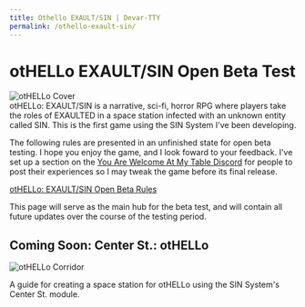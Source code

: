 ```yaml
--- 
title: Othello EXAULT/SIN | Devar-TTY
permalink: /othello-exault-sin/ 
---
```

<div id="single-page">

# otHELLo EXAULT/SIN Open Beta Test

<img src="/assets/images/OTHELLO-EXAULT-SIN-Beta/cover-square.jpg" alt="otHELLo Cover" />
<br/>
otHELLo: EXAULT/SIN is a narrative, sci-fi, horror RPG where players take the roles of EXAULTED in a space station infected with an unknown entity called SIN. This is the first game using the SIN System I've been developing.

The following rules are presented in an unfinished state for open beta testing. I hope you enjoy the game, and I look foward to your feedback. I've set up a section on the [You Are Welcome At My Table Discord](https://discord.gg/PRjtw9B) for people to post their experiences so I may tweak the game before its final release.

[otHELLo: EXAULT/SIN Open Beta Rules](/assets/pdf/OTHELLO-EXUALT-SIN-BETA-11052021.pdf)

This page will serve as the main hub for the beta test, and will contain all future updates over the course of the testing period.

## Coming Soon: Center St.: otHELLo

<img src="/assets/images/OTHELLO-EXAULT-SIN-Beta/corridor.jpg" alt="otHELLo Corridor" />

A guide for creating a space station for otHELLo using the SIN System's Center St. module.
</div>